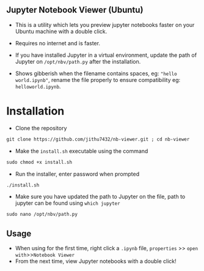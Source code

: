 ## Jupyter Notebook Viewer (Ubuntu)
* This is a utility which lets you preview jupyter notebooks faster on your Ubuntu machine with a double click.
* Requires no internet and is faster.
* If you have installed Jupyter in a virtual environment, update the path of Jupyter on `/opt/nbv/path.py`  after the installation.

* Shows gibberish when the filename contains spaces, eg: `"hello world.ipynb"`, rename the file properly to ensure compatibility eg: `helloworld.ipynb`.  

# Installation
* Clone the repository

```markdown
git clone https://github.com/jithu7432/nb-viewer.git ; cd nb-viewer 
```

* Make the `install.sh` executable using the command 

```markdown
sudo chmod +x install.sh
```

* Run the installer, enter password when prompted
```markdown
./install.sh
```
* Make sure you have updated the path to Jupyter on the file, path to jupyter can be found using `which jupyter`
 ```markdown
sudo nano /opt/nbv/path.py
```
## Usage
* When using for the first time, right click a `.ipynb` file, 
 `properties` >> `open with`>>`Notebook Viewer`
* From the next time, view Jupyter notebooks with a double click!
